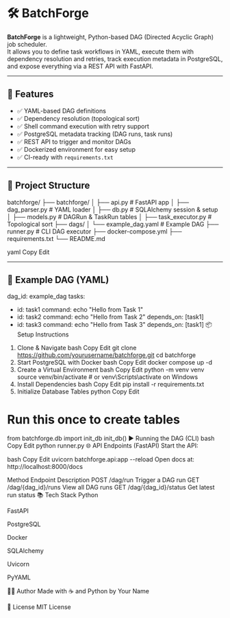 # 🛠️ BatchForge

**BatchForge** is a lightweight, Python-based DAG (Directed Acyclic Graph) job scheduler.  
It allows you to define task workflows in YAML, execute them with dependency resolution and retries, track execution metadata in PostgreSQL, and expose everything via a REST API with FastAPI.

---

## 🚀 Features

- ✅ YAML-based DAG definitions
- ✅ Dependency resolution (topological sort)
- ✅ Shell command execution with retry support
- ✅ PostgreSQL metadata tracking (DAG runs, task runs)
- ✅ REST API to trigger and monitor DAGs
- ✅ Dockerized environment for easy setup
- ✅ CI-ready with `requirements.txt`

---

## 📂 Project Structure

batchforge/ ├── batchforge/ │ ├── api.py # FastAPI app │ ├── dag_parser.py # YAML loader │ ├── db.py # SQLAlchemy session & setup │ ├── models.py # DAGRun & TaskRun tables │ ├── task_executor.py # Topological sort ├── dags/ │ └── example_dag.yaml # Example DAG ├── runner.py # CLI DAG executor ├── docker-compose.yml ├── requirements.txt └── README.md

yaml
Copy
Edit

---

## 🧪 Example DAG (YAML)

dag_id: example_dag
tasks:
  - id: task1
    command: echo "Hello from Task 1"
  - id: task2
    command: echo "Hello from Task 2"
    depends_on: [task1]
  - id: task3
    command: echo "Hello from Task 3"
    depends_on: [task1]
📦 Setup Instructions
1. Clone & Navigate
bash
Copy
Edit
git clone https://github.com/yourusername/batchforge.git
cd batchforge
2. Start PostgreSQL with Docker
bash
Copy
Edit
docker compose up -d
3. Create a Virtual Environment
bash
Copy
Edit
python -m venv venv
source venv/bin/activate  # or venv\Scripts\activate on Windows
4. Install Dependencies
bash
Copy
Edit
pip install -r requirements.txt
5. Initialize Database Tables
python
Copy
Edit
# Run this once to create tables
from batchforge.db import init_db
init_db()
▶️ Running the DAG (CLI)
bash
Copy
Edit
python runner.py
🌐 API Endpoints (FastAPI)
Start the API:

bash
Copy
Edit
uvicorn batchforge.api:app --reload
Open docs at: http://localhost:8000/docs

Method	Endpoint	Description
POST	/dag/run	Trigger a DAG run
GET	/dag/{dag_id}/runs	View all DAG runs
GET	/dag/{dag_id}/status	Get latest run status
📚 Tech Stack
Python

FastAPI

PostgreSQL

Docker

SQLAlchemy

Uvicorn

PyYAML

🧑‍💻 Author
Made with ☕ and Python by Your Name

📃 License
MIT License
